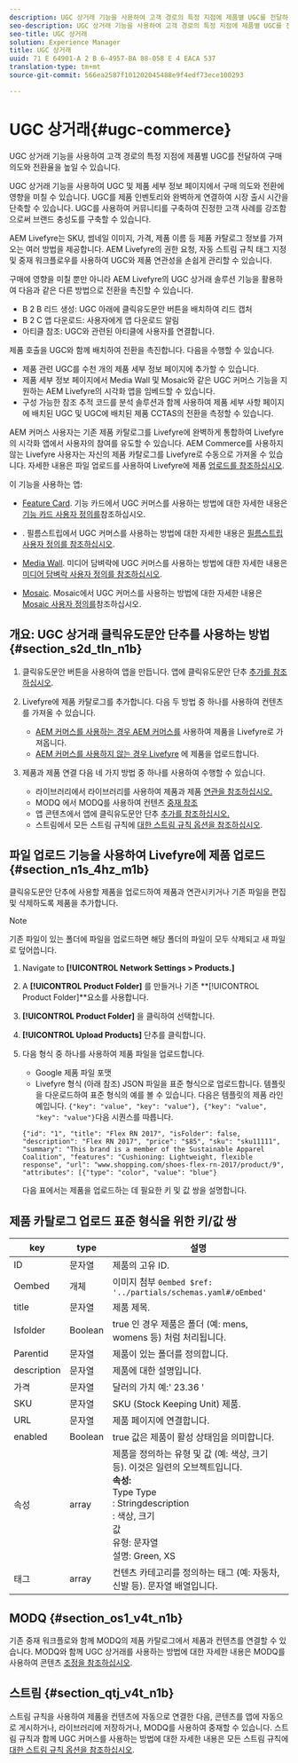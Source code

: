 ```yaml
---
description: UGC 상거래 기능을 사용하여 고객 경로의 특정 지점에 제품별 UGC를 전달하여 구매 의도와 전환율을 높일 수 있습니다.
seo-description: UGC 상거래 기능을 사용하여 고객 경로의 특정 지점에 제품별 UGC를 전달하여 구매 의도와 전환율을 높일 수 있습니다.
seo-title: UGC 상거래
solution: Experience Manager
title: UGC 상거래
uuid: 71 E 64901-A 2 B 6-4957-BA 88-058 E 4 EACA 537
translation-type: tm+mt
source-git-commit: 566ea2587f101202045488e9f4edf73ece100293

---
```



# UGC 상거래{#ugc-commerce}

UGC 상거래 기능을 사용하여 고객 경로의 특정 지점에 제품별 UGC를 전달하여 구매 의도와 전환율을 높일 수 있습니다.

UGC 상거래 기능을 사용하여 UGC 및 제품 세부 정보 페이지에서 구매 의도와 전환에 영향을 미칠 수 있습니다. UGC를 제품 인벤토리와 완벽하게 연결하여 시장 출시 시간을 단축할 수 있습니다. UGC를 사용하여 커뮤니티를 구축하여 진정한 고객 사례를 강조함으로써 브랜드 충성도를 구축할 수 있습니다.

AEM Livefyre는 SKU, 썸네일 이미지, 가격, 제품 이름 등 제품 카탈로그 정보를 가져오는 여러 방법을 제공합니다. AEM Livefyre의 권한 요청, 자동 스트림 규칙 태그 지정 및 중재 워크플로우를 사용하여 UGC와 제품 연관성을 손쉽게 관리할 수 있습니다.

구매에 영향을 미칠 뿐만 아니라 AEM Livefyre의 UGC 상거래 솔루션 기능을 활용하여 다음과 같은 다른 방법으로 전환을 촉진할 수 있습니다.

* B 2 B 리드 생성: UGC 아래에 클릭유도문안 버튼을 배치하여 리드 캡처
* B 2 C 앱 다운로드: 사용자에게 앱 다운로드 알림
* 아티클 참조: UGC와 관련된 아티클에 사용자를 연결합니다.

제품 호출을 UGC와 함께 배치하여 전환을 촉진합니다. 다음을 수행할 수 있습니다.

* 제품 관련 UGC를 수천 개의 제품 세부 정보 페이지에 추가할 수 있습니다.
* 제품 세부 정보 페이지에서 Media Wall 및 Mosaic와 같은 UGC 커머스 기능을 지원하는 AEM Livefyre의 시각화 앱을 임베드할 수 있습니다.
* 구성 가능한 참조 추적 코드를 분석 솔루션과 함께 사용하여 제품 세부 사항 페이지에 배치된 UGC 및 UGC에 배치된 제품 CCTAS의 전환을 측정할 수 있습니다.

AEM 커머스 사용자는 기존 제품 카탈로그를 Livefyre에 완벽하게 통합하여 Livefyre의 시각화 앱에서 사용자의 참여를 유도할 수 있습니다. AEM Commerce를 사용하지 않는 Livefyre 사용자는 자신의 제품 카탈로그를 Livefyre로 수동으로 가져올 수 있습니다. 자세한 내용은 파일 업로드를 사용하여 Livefyre에 제품 [업로드를 참조하십시오](/help/using/c-features-livefyre/c-ugc-commerce.md).

이 기능을 사용하는 앱:

* [Feature Card](../c-about-apps/c-feature-card-app/c-feature-card-app.md#c_feature_card_app). 기능 카드에서 UGC 커머스를 사용하는 방법에 대한 자세한 내용은 [기능 카드 사용자 정의를](../c-about-apps/c-feature-card-app/c-feature-card-app.md#section_uds_gzm_5y)참조하십시오.

* [](../c-about-apps/c-filmstrip-app/c-filmstrip-app.md#concept_jpc_n2j_jbb). 필름스트립에서 UGC 커머스를 사용하는 방법에 대한 자세한 내용은 [필름스트립 사용자 정의를 참조하십시오](../c-about-apps/c-filmstrip-app/c-filmstrip-customizations.md#c_filmstrip_customizations).

* [Media Wall](../c-about-apps/c-media-wall-app/c-media-wall-app.md#c_media_wall_app). 미디어 담벼락에 UGC 커머스를 사용하는 방법에 대한 자세한 내용은 [미디어 담벼락 사용자 정의를 참조하십시오](../c-about-apps/c-media-wall-app/r-media-wall-customizations.md#r_media_wall_customizations).

* [Mosaic](../c-about-apps/c-mosaic-app/c-mosaic-app.md#c_mosaic_app). Mosaic에서 UGC 커머스를 사용하는 방법에 대한 자세한 내용은 [Mosaic 사용자 정의를](../c-about-apps/c-mosaic-app/c-mosaic-customizations.md#c_mosaic_customizations)참조하십시오.

## 개요: UGC 상거래 클릭유도문안 단추를 사용하는 방법 {#section_s2d_tln_n1b}

1. 클릭유도문안 버튼을 사용하여 앱을 만듭니다. 앱에 클릭유도문안 단추 [추가를 참조하십시오](/help/using/c-features-livefyre/c-call-to-action-button.md#task_36190DD1C8204C7793CB7EEA379C2155).
1. Livefyre에 제품 카탈로그를 추가합니다. 다음 두 방법 중 하나를 사용하여 컨텐츠를 가져올 수 있습니다.

   * [AEM 커머스를 사용하는 경우 AEM 커머스를](https://helpx.adobe.com/experience-manager/6-4/sites/administering/using/livefyre.html) 사용하여 제품을 Livefyre로 가져옵니다.
   * [AEM 커머스를 사용하지 않는 경우 Livefyre](/help/using/c-features-livefyre/c-ugc-commerce.md) 에 제품을 업로드합니다.

1. 제품과 제품 연결 다음 네 가지 방법 중 하나를 사용하여 수행할 수 있습니다.

   * 라이브러리에서 라이브러리를 사용하여 제품과 제품 [연관을 참조하십시오.](../c-library/t-associate-products-with-content-using-the-library.md#t_associate_products_with_content_using_the_library)
   * MODQ 에서 MODQ를 사용하여 컨텐츠 [중재 참조](/help/using/c-features-livefyre/c-about-moderation/c-modq.md)
   * 앱 콘텐츠에서 앱에 클릭유도문안 단추 [추가를 참조하십시오.](/help/using/c-features-livefyre/c-call-to-action-button.md)
   * 스트림에서 모든 스트림 규칙에 [대한 스트림 규칙 옵션을 참조하십시오](../c-streams/c-stream-rule-options-for-all-stream-rules.md#c_stream_rule_options_for_all_stream_rules).

## 파일 업로드 기능을 사용하여 Livefyre에 제품 업로드 {#section_n1s_4hz_m1b}

클릭유도문안 단추에 사용할 제품을 업로드하여 제품과 연관시키거나 기존 파일을 편집 및 삭제하도록 제품을 추가합니다.

>[!NOTE]
>
>기존 파일이 있는 폴더에 파일을 업로드하면 해당 폴더의 파일이 모두 삭제되고 새 파일로 덮어씁니다.

1. Navigate to **[!UICONTROL Network Settings > Products.]**
1. A **[!UICONTROL Product Folder]** 를 만들거나 기존 **[!UICONTROL Product Folder]**요소를 사용합니다.

1. **[!UICONTROL Product Folder]** 을 클릭하여 선택합니다.
1. **[!UICONTROL Upload Products]** 단추를 클릭합니다.
1. 다음 형식 중 하나를 사용하여 제품 파일을 업로드합니다.

   * Google 제품 파일 포맷
   * Livefyre 형식 (아래 참조)
   JSON 파일을 표준 형식으로 업로드합니다. 템플릿을 다운로드하여 표준 형식의 예를 볼 수 있습니다. 다음은 템플릿의 제품 라인 예입니다. `{"key": "value", "key": "value"}, {"key": "value", "key": "value"}`다음 시퀀스를 따릅니다.

   ```
   {"id": "1", "title": "Flex RN 2017", "isFolder": false, "description": "Flex RN 2017", "price": "$85", "sku": "sku11111", "summary": "This brand is a member of the Sustainable Apparel Coalition", "features": "Cushioning: Lightweight, flexible response", "url": "www.shopping.com/shoes-flex-rn-2017/product/9", "attributes": [{"type": "color", "value": "blue"}
   ```

   다음 표에서는 제품을 업로드하는 데 필요한 키 및 값 쌍을 설명합니다.

## 제품 카탈로그 업로드 표준 형식을 위한 키/값 쌍

| key | type | 설명 |
|--- |--- |--- |
| ID | 문자열 | 제품의 고유 ID. |
| Oembed | 개체 | 이미지 첨부 `0embed $ref: '../partials/schemas.yaml#/oEmbed'` |
| title | 문자열 | 제품 제목. |
| Isfolder | Boolean | true 인 경우 제품은 폴더 (예: mens, womens 등) 처럼 처리됩니다. |
| Parentid | 문자열 | 제품이 있는 폴더를 정의합니다. |
| description | 문자열 | 제품에 대한 설명입니다. |
| 가격 | 문자열 | 달러의 가치 예:' 23.36 ' |
| SKU | 문자열 | SKU (Stock Keeping Unit) 제품. |
| URL | 문자열 | 제품 페이지에 연결합니다. |
| enabled | Boolean | true 값은 제품이 활성 상태임을 의미합니다. |
| 속성 | array | 제품을 정의하는 유형 및 값 (예: 색상, 크기 등). 이것은 일련의 오브젝트입니다.</br>**속성:**</br>Type Type </br>: Stringdescription</br>: 색상, 크기 </br>값 </br>유형: 문자열 </br>설명: Green, XS |
| 태그 | array | 컨텐츠 카테고리를 정의하는 태그 (예: 자동차, 신발 등). 문자열 배열입니다. |

## MODQ {#section_os1_v4t_n1b}

기존 중재 워크플로와 함께 MODQ의 제품 카탈로그에서 제품과 컨텐츠를 연결할 수 있습니다. MODQ와 함께 UGC 상거래를 사용하는 방법에 대한 자세한 내용은 MODQ를 사용하여 콘텐츠 [조정을 참조하십시오](/help/using/c-features-livefyre/c-about-moderation/c-moderate-content-using-app-content.md).

## 스트림 {#section_qtj_v4t_n1b}

스트림 규칙을 사용하여 제품을 컨텐츠에 자동으로 연결한 다음, 콘텐츠를 앱에 자동으로 게시하거나, 라이브러리에 저장하거나, MODQ를 사용하여 중재할 수 있습니다. 스트림 규칙과 함께 UGC 커머스를 사용하는 방법에 대한 자세한 내용은 모든 스트림 규칙에 [대한 스트림 규칙 옵션을 참조하십시오](../c-streams/c-stream-rule-options-for-all-stream-rules.md#c_stream_rule_options_for_all_stream_rules).
